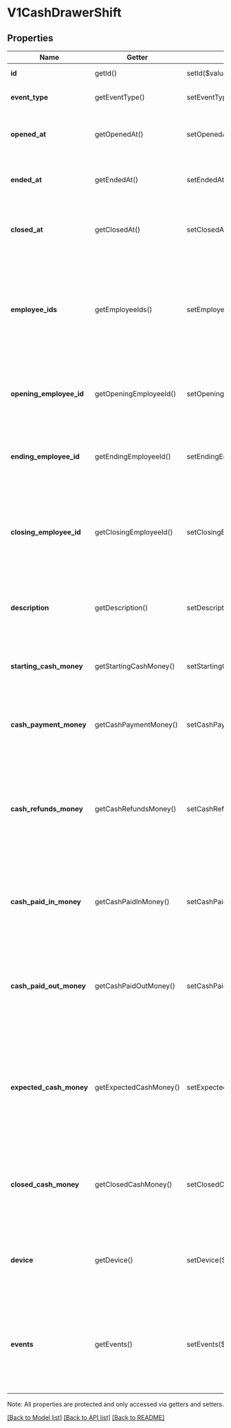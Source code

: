 # V1CashDrawerShift

## Properties
Name | Getter | Setter | Type | Description | Notes
------------ | ------------- | ------------- | ------------- | ------------- | -------------
**id** | getId() | setId($value) | **string** | The shift&#39;s unique ID. | [optional] 
**event_type** | getEventType() | setEventType($value) | **string** | The shift&#39;s current state. | [optional] 
**opened_at** | getOpenedAt() | setOpenedAt($value) | **string** | The time when the shift began, in ISO 8601 format. | [optional] 
**ended_at** | getEndedAt() | setEndedAt($value) | **bool** | The time when the shift ended, in ISO 8601 format. | [optional] 
**closed_at** | getClosedAt() | setClosedAt($value) | **string** | The time when the shift was closed, in ISO 8601 format. | [optional] 
**employee_ids** | getEmployeeIds() | setEmployeeIds($value) | **string[]** | The IDs of all employees that were logged into Square Register at some point during the cash drawer shift. | [optional] 
**opening_employee_id** | getOpeningEmployeeId() | setOpeningEmployeeId($value) | **string** | The ID of the employee that started the cash drawer shift. | [optional] 
**ending_employee_id** | getEndingEmployeeId() | setEndingEmployeeId($value) | **string** | The ID of the employee that ended the cash drawer shift. | [optional] 
**closing_employee_id** | getClosingEmployeeId() | setClosingEmployeeId($value) | **string** | The ID of the employee that closed the cash drawer shift by auditing the cash drawer&#39;s contents. | [optional] 
**description** | getDescription() | setDescription($value) | **string** | The time when the timecard was created, in ISO 8601 format. | [optional] 
**starting_cash_money** | getStartingCashMoney() | setStartingCashMoney($value) | [**\SquareConnect\Model\V1Money**](V1Money.md) | The amount of money in the cash drawer at the start of the shift. | [optional] 
**cash_payment_money** | getCashPaymentMoney() | setCashPaymentMoney($value) | [**\SquareConnect\Model\V1Money**](V1Money.md) | The amount of money added to the cash drawer from cash payments. | [optional] 
**cash_refunds_money** | getCashRefundsMoney() | setCashRefundsMoney($value) | [**\SquareConnect\Model\V1Money**](V1Money.md) | The amount of money removed from the cash drawer from cash refunds. This value is always negative or zero. | [optional] 
**cash_paid_in_money** | getCashPaidInMoney() | setCashPaidInMoney($value) | [**\SquareConnect\Model\V1Money**](V1Money.md) | The amount of money added to the cash drawer for reasons other than cash payments. | [optional] 
**cash_paid_out_money** | getCashPaidOutMoney() | setCashPaidOutMoney($value) | [**\SquareConnect\Model\V1Money**](V1Money.md) | The amount of money removed from the cash drawer for reasons other than cash refunds. | [optional] 
**expected_cash_money** | getExpectedCashMoney() | setExpectedCashMoney($value) | [**\SquareConnect\Model\V1Money**](V1Money.md) | The amount of money that should be in the cash drawer at the end of the shift, based on the shift&#39;s other money amounts. | [optional] 
**closed_cash_money** | getClosedCashMoney() | setClosedCashMoney($value) | [**\SquareConnect\Model\V1Money**](V1Money.md) | The amount of money found in the cash drawer at the end of the shift by an auditing employee. | [optional] 
**device** | getDevice() | setDevice($value) | [**\SquareConnect\Model\Device**](Device.md) | The device running Square Register that was connected to the cash drawer. | [optional] 
**events** | getEvents() | setEvents($value) | [**\SquareConnect\Model\V1CashDrawerEvent[]**](V1CashDrawerEvent.md) | All of the events (payments, refunds, and so on) that involved the cash drawer during the shift. | [optional] 

Note: All properties are protected and only accessed via getters and setters.

[[Back to Model list]](../../README.md#documentation-for-models) [[Back to API list]](../../README.md#documentation-for-api-endpoints) [[Back to README]](../../README.md)

